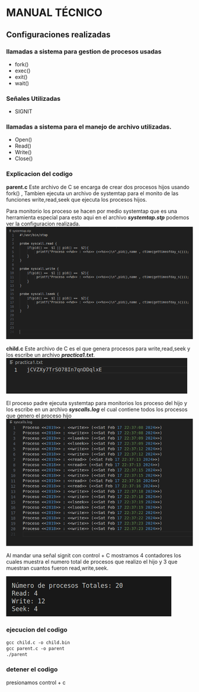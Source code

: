 # MANUAL TÉCNICO


## Configuraciones realizadas

### llamadas a sistema para gestion de procesos usadas
* fork()
* exec()
* exit()
* wait()


### Señales Utilizadas
* SIGNIT

### llamadas a sistema para el manejo de archivo utilizadas.
* Open()
* Read()
* Write()
* Close()

### Explicacion del codigo
**parent.c** Este archivo de C se encarga de crear dos procesos hijos usando fork() , Tambien ejecuta un archivo de systemtap para el monito de las funciones write,read,seek que ejecuta los procesos hijos.

Para monitorio los proceso se hacen por medio systemtap que es una herramienta especial para esto aqui en el archivo ***systemtap.stp*** podemos ver la configuracion realizada.
![systemtap.stp](./images/3.PNG)

**child.c** Este archivo de C es el que genera procesos para write,read,seek y los escribe un archivo ***practica1.txt***.
![practica1.txt](./images/1.PNG)

El proceso padre ejecuta systemtap para monitorios los proceso del hijo y los escribe en un archivo ***syscalls.log*** el cual contiene todos los procesos que genero el proceso hijo 
![syscalls.log](./images/2.PNG)


Al mandar una señal signit con control + C mostramos 4 contadores los cuales muestra el numero total de procesos que realizo el hijo y 3 que muestran cuantos fueron read,write,seek.

![contador](./images/4.PNG)

### ejecucion del codigo 
```
gcc child.c -o child.bin
gcc parent.c -o parent
./parent
```

### detener el codigo 

presionamos control + c








